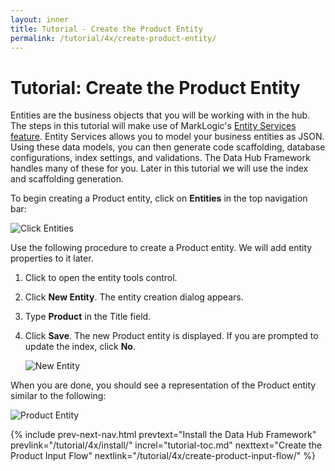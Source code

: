 ```yaml
---
layout: inner
title: Tutorial - Create the Product Entity
permalink: /tutorial/4x/create-product-entity/
---
```


# Tutorial: Create the Product Entity

Entities are the business objects that you will be working with in the hub. The steps in this tutorial will make use of MarkLogic's [Entity Services feature](https://docs.marklogic.com/guide/entity-services). Entity Services allows you to model your business entities as JSON. Using these data models, you can then generate code scaffolding, database configurations, index settings, and validations. The Data Hub Framework handles many of these for you. Later in this tutorial we will use the index and scaffolding generation.

To begin creating a Product entity, click on **Entities** in the top navigation bar:

![Click Entities]({{site.baseurl}}/images/3x/create-product-entity/entities-select.png)

Use the following procedure to create a Product entity. We will add entity properties to it later.

1. Click <span class="circle-button"><i class="fa fa-wrench"></i></span> to open the entity tools control.
1. Click **New Entity**. The entity creation dialog appears.
1. Type **Product** in the Title field.
1. Click **Save**. The new Product entity is displayed. If you are prompted to update the index, click **No**.

    ![New Entity]({{site.baseurl}}/images/3x/create-product-entity/create-product-entity.png)

When you are done, you should see a representation of the Product entity similar to the following:

![Product Entity]({{site.baseurl}}/images/3x/create-product-entity/first-entity.png)


{% include prev-next-nav.html
  prevtext="Install the Data Hub Framework"
  prevlink="/tutorial/4x/install/"
  increl="tutorial-toc.md"
  nexttext="Create the Product Input Flow"
  nextlink="/tutorial/4x/create-product-input-flow/"
%}
